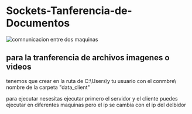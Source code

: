 # Sockets-Tanferencia-de-Documentos

![comnunicacion entre dos maquinas ](https://github.com/user-attachments/assets/23f0d834-a190-41f2-91f8-a54cf5611a8a)

## para la tranferencia de archivos imagenes o videos

tenemos que crear en la ruta de C:\Users\y tu usuario con el conmbre\ 
nombre de la carpeta 
"data_client"

para ejecutar nesesitas ejecutar primero el servidor y el cliente puedes ejecutar en diferentes maquinas pero el ip se cambia con el ip del delbidor 
